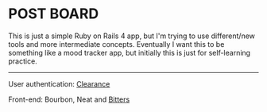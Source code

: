 POST BOARD
==========

This is just a simple Ruby on Rails 4 app, but I'm trying to use different/new tools and more intermediate concepts. Eventually I want this to be something like a mood tracker app, but initially this is just for self-learning practice.

-----------

User authentication: [Clearance](https://github.com/thoughtbot/clearance)

Front-end: Bourbon, Neat and [Bitters](http://bitters.bourbon.io/)
